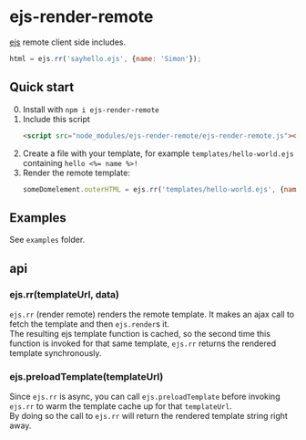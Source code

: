 # ejs-render-remote

[ejs](https://ejs.co/) remote client side includes.

```js
html = ejs.rr('sayhello.ejs', {name: 'Simon'});
```

## Quick start

0. Install with `npm i ejs-render-remote`
1. Include this script
   ```html
   <script src="node_modules/ejs-render-remote/ejs-render-remote.js"></script>
   ```
2. Create a file with your template, for example `templates/hello-world.ejs` containing `hello <%= name %>!`
3. Render the remote template:
   ```js
   someDomelement.outerHTML = ejs.rr('templates/hello-world.ejs', {name: 'Simon'});
   ```

## Examples

See `examples` folder.

## api

### ejs.rr(templateUrl, data)

`ejs.rr` (render remote) renders the remote template. It makes an ajax call to fetch the template and then `ejs.render`s it.  
The resulting ejs template function is cached, so the second time this function is invoked for that same template, `ejs.rr` returns the rendered template synchronously.

### ejs.preloadTemplate(templateUrl)

Since `ejs.rr` is async, you can call `ejs.preloadTemplate` before invoking `ejs.rr` to warm the template cache up for that `templateUrl`.  
By doing so the call to `ejs.rr` will return the rendered template string right away.
